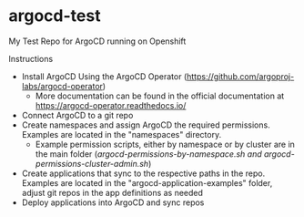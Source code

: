 # argocd-test
My Test Repo for ArgoCD running on Openshift

Instructions

- Install ArgoCD Using the ArgoCD Operator (https://github.com/argoproj-labs/argocd-operator)
  - More documentation can be found in the official documentation at https://argocd-operator.readthedocs.io/
- Connect ArgoCD to a git repo
- Create namespaces and assign ArgoCD the required permissions. Examples are located in the "namespaces" directory.
  - Example permission scripts, either by namespace or by cluster are in the main folder (_argocd-permissions-by-namespace.sh and argocd-permissions-cluster-admin.sh_)
- Create applications that sync to the respective paths in the repo. Examples are located in the "argocd-application-examples" folder, adjust git repos in the app definitions as needed
- Deploy applications into ArgoCD and sync repos
